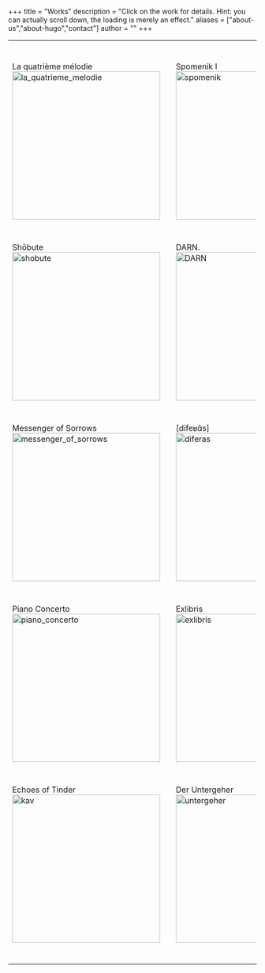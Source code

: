 +++
title = "Works"
description = "Click on the work for details. Hint: you can actually scroll down, the loading is merely an effect."
aliases = ["about-us","about-hugo","contact"]
author = ""
+++

<table cellspacing="0" cellpadding="0">
    <tr style="height: 40px;"></tr> <!-- Spacer row -->
    <tr>
        <td>
            <div class="overlay-text">La quatrième mélodie</div>
            <a href="/works/la_quatrieme_melodie/"><img src="la_quatrieme_melodie.png" alt="la_quatrieme_melodie" width="300" height="300"></a>
        </td>
        <td width="20"></td> <!-- Spacer cell -->    
        <td>
            <div class="overlay-text">Spomenik I</div>
            <a href="/works/spomenik_i/"><img src="spomenik.png" alt="spomenik" width="300" height="300"></a>
        </td>
        <td width="20"></td> <!-- Spacer cell -->
        <td>
            <div class="overlay-text">Oasis of Now</div>
            <a href="/works/oasis_of_now/"><img src="oasis.png" alt="oasis" width="300" height="300"></a>
        </td>
        <td width="20"></td> <!-- Spacer cell -->
        <td>
            <div class="overlay-text">Inference Engines</div>
            <a href="/works/inference_engines/"><img src="inference.png" alt="inference" width="300" height="300"></a>
        </td>
        <td width="20"></td> <!-- Spacer cell -->
        <td>    
            <div class="overlay-text">Tierra Arrasada</div>
            <a href="/works/tierra_arrasada/"><img src="tierra.png" alt="tierra" width="300" height="300"></a>
        </td>        
    </tr>
    <tr style="height: 40px;"></tr> <!-- Spacer row -->
    <tr>
        <td>
            <div class="overlay-text">Shōbute</div>
            <a href="/works/shobute/"><img src="shobute.png" alt="shobute" width="300" height="300"></a>
        </td>
        <td width="20"></td> <!-- Spacer cell -->
        <td>
            <div class="overlay-text">DARN.</div>
            <a href="/works/darn/"><img src="DARN.png" alt="DARN" width="300" height="300"></a>
        </td>
        <td width="20"></td> <!-- Spacer cell -->
        <td>
            <div class="overlay-text">Quia Ergo Femina</div>
            <a href="/works/quia_ergo_femina/"><img src="quia.png" alt="quia" width="300" height="300"></a>
        </td>
        <td width="20"></td> <!-- Spacer cell -->
        <td>
            <div class="overlay-text">Halki / Heybeliada</div>
            <a href="/works/halki_heybeliada/"><img src="halki.png" alt="halki_heybeliada" width="300" height="300"></a>
        </td>    
    </tr>
    <tr style="height: 40px;"></tr> <!-- Spacer row -->
    <tr>    
        <td>
            <div class="overlay-text">Messenger of Sorrows</div>
            <a href="/works/messenger_of_sorrows/"><img src="messenger.png" alt="messenger_of_sorrows" width="300" height="300"></a>
        </td>
        <td width="20"></td> <!-- Spacer cell -->
        <td>
            <div class="overlay-text">[difeʁɑ̃s]</div>
            <a href="/works/diferas/"><img src="diferas.png" alt="diferas" width="300" height="300"></a>
        </td>    
        <td width="20"></td> <!-- Spacer cell -->
        <td>
            <div class="overlay-text">K'iin</div>
            <a href="/works/kiin/"><img src="kiin.png" alt="k'iin" width="300" height="300"></a>
        </td>
        <td width="20"></td> <!-- Spacer cell -->
        <td>
            <div class="overlay-text">poppyfield</div>
            <a href="/works/gelincik_tarlasi/"><img src="gelincik.png" alt="gelincik" width="300" height="300"></a>
        </td>
    </tr>
    <tr style="height: 40px;"></tr> <!-- Spacer row -->
    <tr>
        <td>
            <div class="overlay-text">Piano Concerto</div>
            <a href="/works/piano_concerto/"><img src="concerto.png" alt="piano_concerto" width="300" height="300"></a>
        </td>    
        <td width="20"></td> <!-- Spacer cell -->
        <td>
            <div class="overlay-text">Exlibris</div>
            <a href="/works/exlibris/"><img src="exlibris.png" alt="exlibris" width="300" height="300"></a>
        </td>    
        <td width="20"></td> <!-- Spacer cell -->
        <td>
            <div class="overlay-text">Tülbend</div>
            <a href="/works/tulbend/"><img src="tulbend.png" alt="tulbend" width="300" height="300"></a>
        </td>    
        <td width="20"></td> <!-- Spacer cell -->
        <td>
            <div class="overlay-text">Yoshin</div>
            <a href="/works/yoshin/"><img src="yoshin.png" alt="K'iin" width="300" height="300"></a>
        </td>
    </tr>
    <tr style="height: 40px;"></tr> <!-- Spacer row -->
    <tr>
        <td>
            <div class="overlay-text">Echoes of Tinder</div>
            <a href="/works/kav_yankilari/"><img src="kav.png" alt="kav" width="300" height="300"></a>
        </td>
        <td width="20"></td> <!-- Spacer cell -->
        <td>
            <div class="overlay-text">Der Untergeher</div>
            <a href="/works/der_untergeher/"><img src="untergeher.png" alt="untergeher" width="300" height="300"></a>
        </td>    
    </tr>
    <tr style="height: 40px;"></tr> <!-- Spacer row -->
</table>



